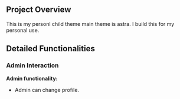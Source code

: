 ## Project Overview
This is my personl child theme main theme is astra. 
I build this for my personal use.  

## Detailed Functionalities

### Admin Interaction
**Admin functionality:**
- Admin can change profile.


